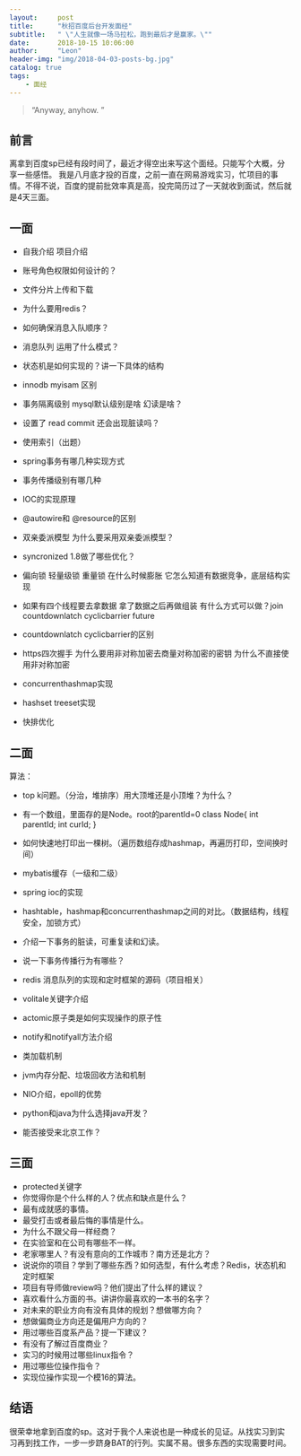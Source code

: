 ```yaml
---
layout:     post
title:      "秋招百度后台开发面经"
subtitle:   " \"人生就像一场马拉松，跑到最后才是赢家。\""
date:       2018-10-15 10:06:00
author:     "Leon"
header-img: "img/2018-04-03-posts-bg.jpg"
catalog: true
tags:
    - 面经
---
```


> “Anyway, anyhow. ”


## 前言
离拿到百度sp已经有段时间了，最近才得空出来写这个面经。只能写个大概，分享一些感悟。
我是八月底才投的百度，之前一直在网易游戏实习，忙项目的事情。不得不说，百度的提前批效率真是高，投完简历过了一天就收到面试，然后就是4天三面。

## 一面
- 自我介绍 项目介绍
- 账号角色权限如何设计的？
- 文件分片上传和下载

- 为什么要用redis？
- 如何确保消息入队顺序？
- 消息队列 运用了什么模式？
- 状态机是如何实现的？讲一下具体的结构

- innodb myisam 区别
- 事务隔离级别 mysql默认级别是啥 幻读是啥？
- 设置了 read commit 还会出现脏读吗？
- 使用索引（出题）

- spring事务有哪几种实现方式
- 事务传播级别有哪几种
- IOC的实现原理
- @autowire和 @resource的区别

- 双亲委派模型 为什么要采用双亲委派模型？

- syncronized 1.8做了哪些优化？
- 偏向锁 轻量级锁 重量锁 在什么时候膨胀 它怎么知道有数据竞争，底层结构实现
- 如果有四个线程要去拿数据 拿了数据之后再做组装 有什么方式可以做？join countdownlatch cyclicbarrier future
- countdownlatch cyclicbarrier的区别

- https四次握手 为什么要用非对称加密去商量对称加密的密钥 为什么不直接使用非对称加密

- concurrenthashmap实现
- hashset treeset实现

- 快排优化 

## 二面
算法：
- top k问题。（分治，堆排序）用大顶堆还是小顶堆？为什么？
- 有一个数组，里面存的是Node。root的parentId=0
class Node{
	int parentId;
	int curId;
}
- 如何快速地打印出一棵树。（遍历数组存成hashmap，再遍历打印，空间换时间）

- mybatis缓存（一级和二级）
- spring ioc的实现
- hashtable，hashmap和concurrenthashmap之间的对比。（数据结构，线程安全，加锁方式）
- 介绍一下事务的脏读，可重复读和幻读。
- 说一下事务传播行为有哪些？
- redis 消息队列的实现和定时框架的源码（项目相关）
- volitale关键字介绍
- actomic原子类是如何实现操作的原子性
- notify和notifyall方法介绍
- 类加载机制
- jvm内存分配、垃圾回收方法和机制
- NIO介绍，epoll的优势

- python和java为什么选择java开发？
- 能否接受来北京工作？


## 三面
- protected关键字
- 你觉得你是个什么样的人？优点和缺点是什么？
- 最有成就感的事情。
- 最受打击或者最后悔的事情是什么。
- 为什么不跟父母一样经商？
- 在实验室和在公司有哪些不一样。
- 老家哪里人？有没有意向的工作城市？南方还是北方？
- 说说你的项目？学到了哪些东西？如何选型，有什么考虑？Redis，状态机和定时框架
- 项目有导师做review吗？他们提出了什么样的建议？
- 喜欢看什么方面的书。讲讲你最喜欢的一本书的名字？
- 对未来的职业方向有没有具体的规划？想做哪方向？
- 想做偏商业方向还是偏用户方向的？
- 用过哪些百度系产品？提一下建议？
- 有没有了解过百度商业？
- 实习的时候用过哪些linux指令？
- 用过哪些位操作指令？
- 实现位操作实现一个模16的算法。

## 结语
很荣幸地拿到百度的sp。这对于我个人来说也是一种成长的见证。从找实习到实习再到找工作，一步一步跻身BAT的行列。实属不易。很多东西的实现需要时间。